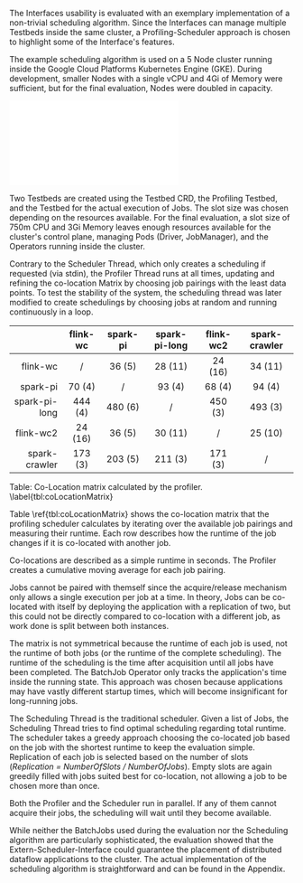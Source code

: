The Interfaces usability is evaluated with an exemplary implementation of a non-trivial scheduling algorithm. Since the Interfaces can manage multiple Testbeds inside the same cluster, a Profiling-Scheduler approach is chosen to highlight some of the Interface's features. 

The example scheduling algorithm is used on a 5 Node cluster running inside the Google Cloud Platforms Kubernetes Engine (GKE). During development, smaller Nodes with a single vCPU and 4Gi of Memory were sufficient, but for the final evaluation, Nodes were doubled in capacity.

![Architecture of the Example Profiler-Scheduler](graphics/evaluation_example_scheduler_arch.pdf)

Two Testbeds are created using the Testbed CRD, the Profiling Testbed, and the Testbed for the actual execution of Jobs. The slot size was chosen depending on the resources available. For the final evaluation, a slot size of 750m CPU and 3Gi Memory leaves enough resources available for the cluster's control plane, managing Pods (Driver, JobManager), and the Operators running inside the cluster.

Contrary to the Scheduler Thread, which only creates a scheduling if requested (via stdin), the Profiler Thread runs at all times, updating and refining the co-location Matrix by choosing job pairings with the least data points. To test the stability of the system, the scheduling thread was later modified to create schedulings by choosing jobs at random and running continuously in a loop.



|                  | flink-wc       | spark-pi       | spark-pi-long    | flink-wc2       | spark-crawler |
| ----------------:|:--------------:|:--------------:|:----------------:|:---------------:|:-------------:| 
| flink-wc         |       /        |     36 (5)     |     28 (11)      |     24 (16)     |    34 (11)    | 
| spark-pi         |     70 (4)     |       /        |      93 (4)      |     68 (4)      |    94 (4)     | 
| spark-pi-long    |    444 (4)     |    480 (6)     |        /         |     450 (3)     |    493 (3)    | 
| flink-wc2        |    24 (16)     |     36 (5)     |     30 (11)      |        /        |    25 (10)    | 
| spark-crawler    |    173 (3)     |    203 (5)     |     211 (3)      |     171 (3)     |       /       | 

Table: Co-Location matrix calculated by the profiler. \label{tbl:coLocationMatrix}


Table \ref{tbl:coLocationMatrix} shows the co-location matrix that the profiling scheduler calculates by iterating over the available job pairings and measuring their runtime. Each row describes how the runtime of the job changes if it is co-located with another job. 

Co-locations are described as a simple runtime in seconds. The Profiler creates a cumulative moving average for each job pairing.

Jobs cannot be paired with themself since the acquire/release mechanism only allows a single execution per job at a time. In theory, Jobs can be co-located with itself by deploying the application with a replication of two, but this could not be directly compared to co-location with a different job, as work done is split between both instances.

The matrix is not symmetrical because the runtime of each job is used, not the runtime of both jobs (or the runtime of the complete scheduling). The runtime of the scheduling is the time after acquisition until all jobs have been completed. The BatchJob Operator only tracks the application's time inside the running state. This approach was chosen because applications may have vastly different startup times, which will become insignificant for long-running jobs.

The Scheduling Thread is the traditional scheduler. Given a list of Jobs, the Scheduling Thread tries to find optimal scheduling regarding total runtime. The scheduler takes a greedy approach choosing the co-located job based on the job with the shortest runtime to keep the evaluation simple. Replication of each job is selected based on the number of slots (*Replication = NumberOfSlots / NumberOfJobs*). Empty slots are again greedily filled with jobs suited best for co-location, not allowing a job to be chosen more than once.

Both the Profiler and the Scheduler run in parallel. If any of them cannot acquire their jobs, the scheduling will wait until they become available.

While neither the BatchJobs used during the evaluation nor the Scheduling algorithm are particularly sophisticated, the evaluation showed that the Extern-Scheduler-Interface could guarantee the placement of distributed dataflow applications to the cluster. The actual implementation of the scheduling algorithm is straightforward and can be found in the Appendix.